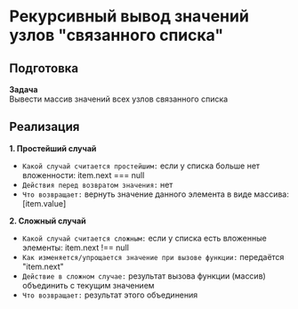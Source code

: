 # Рекурсивный вывод значений узлов "связанного списка"

## Подготовка
**Задача**<br/>
Вывести массив значений всех узлов связанного списка


## Реализация
**1. Простейший случай**
- `Какой случай считается простейшим:` если у списка больше нет вложенности: item.next === null
- `Действия перед возвратом значения:` нет
- `Что возвращает:` вернуть значение данного элемента в виде массива: [item.value]

**2. Сложный случай**
- `Какой случай считается сложным:` если у списка есть вложенные элементы: item.next !== null
- `Как изменяется/упрощается значение при вызове функции:` передаётся "item.next"
- `Действие в сложном случае:` результат вызова функции (массив) объединить с текущим значением
- `Что возвращает:` результат этого объединения